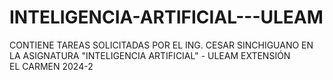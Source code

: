 # INTELIGENCIA-ARTIFICIAL---ULEAM
CONTIENE TAREAS SOLICITADAS POR EL ING. CESAR SINCHIGUANO EN LA ASIGNATURA "INTELIGENCIA ARTIFICIAL" - ULEAM EXTENSIÓN EL CARMEN 2024-2
